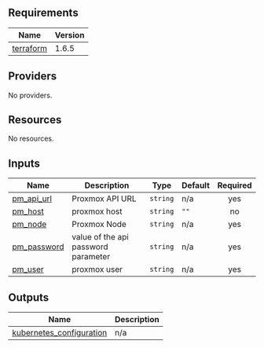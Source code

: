 <!-- BEGIN_TF_DOCS -->
## Requirements

| Name | Version |
|------|---------|
| <a name="requirement_terraform"></a> [terraform](#requirement\_terraform) | 1.6.5 |

## Providers

No providers.

## Resources

No resources.

## Inputs

| Name | Description | Type | Default | Required |
|------|-------------|------|---------|:--------:|
| <a name="input_pm_api_url"></a> [pm\_api\_url](#input\_pm\_api\_url) | Proxmox API URL | `string` | n/a | yes |
| <a name="input_pm_host"></a> [pm\_host](#input\_pm\_host) | proxmox host | `string` | `""` | no |
| <a name="input_pm_node"></a> [pm\_node](#input\_pm\_node) | Proxmox Node | `string` | n/a | yes |
| <a name="input_pm_password"></a> [pm\_password](#input\_pm\_password) | value of the api password parameter | `string` | n/a | yes |
| <a name="input_pm_user"></a> [pm\_user](#input\_pm\_user) | proxmox user | `string` | n/a | yes |

## Outputs

| Name | Description |
|------|-------------|
| <a name="output_kubernetes_configuration"></a> [kubernetes\_configuration](#output\_kubernetes\_configuration) | n/a |
<!-- END_TF_DOCS -->